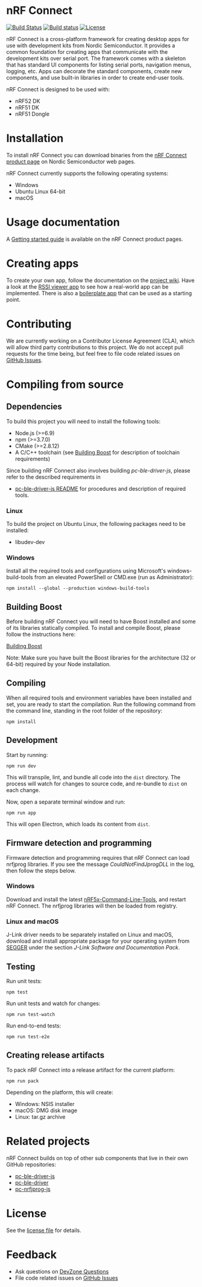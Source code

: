 # nRF Connect
[![Build Status](https://travis-ci.org/NordicSemiconductor/pc-nrfconnect-core.svg?branch=master)](https://travis-ci.org/NordicSemiconductor/pc-nrfconnect-core) [![Build status](https://ci.appveyor.com/api/projects/status/904fn03vxes2e2m0?svg=true)](https://ci.appveyor.com/project/Wayland/pc-nrfconnect-core) [![License](https://img.shields.io/badge/license-Modified%20BSD%20License-blue.svg)](LICENSE)

nRF Connect is a cross-platform framework for creating desktop apps for use with development kits from Nordic Semiconductor. It provides a common foundation for creating apps that communicate with the development kits over serial port. The framework comes with a skeleton that has standard UI components for listing serial ports, navigation menus, logging, etc. Apps can decorate the standard components, create new components, and use built-in libraries in order to create end-user tools.

nRF Connect is designed to be used with:

* nRF52 DK
* nRF51 DK
* nRF51 Dongle

# Installation

To install nRF Connect you can download binaries from the [nRF Connect product page](http://www.nordicsemi.com/eng/Products/Bluetooth-low-energy/nRF-Connect-for-desktop) on Nordic Semiconductor web pages.

nRF Connect currently supports the following operating systems:

* Windows
* Ubuntu Linux 64-bit
* macOS

# Usage documentation

A [Getting started guide](http://infocenter.nordicsemi.com/topic/com.nordic.infocenter.tools/dita/tools/nRF_Connect/nRF_Connect_intro.html?cp=4_2) is available on the nRF Connect product pages.

# Creating apps

To create your own app, follow the documentation on the [project wiki](https://github.com/NordicSemiconductor/pc-nrfconnect-core/wiki). Have a look at the [RSSI viewer app](https://github.com/NordicSemiconductor/pc-nrfconnect-rssi) to see how a real-world app can be implemented. There is also a [boilerplate app](https://github.com/NordicSemiconductor/pc-nrfconnect-boilerplate) that can be used as a starting point.

# Contributing

We are currently working on a Contributor License Agreement (CLA), which will allow third party contributions to this project. We do not accept pull requests for the time being, but feel free to file code related issues on [GitHub Issues](https://github.com/NordicSemiconductor/pc-yggdrasil/issues).

# Compiling from source

## Dependencies

To build this project you will need to install the following tools:

* Node.js (>=6.9)
* npm (>=3.7.0)
* CMake (>=2.8.12)
* A C/C++ toolchain (see [Building Boost](#building-boost) for description of toolchain requirements)

Since building nRF Connect also involves building *pc-ble-driver-js*, please refer to the described requirements in

* [pc-ble-driver-js README](https://github.com/NordicSemiconductor/pc-ble-driver-js) for procedures and description of required tools.

### Linux

To build the project on Ubuntu Linux, the following packages need to be installed:

* libudev-dev

### Windows

Install all the required tools and configurations using Microsoft's windows-build-tools from an elevated PowerShell or CMD.exe (run as Administrator):

    npm install --global --production windows-build-tools

## Building Boost

Before building nRF Connect you will need to have Boost installed and some of its libraries statically compiled. To install and compile Boost, please follow the instructions here:

[Building Boost](https://github.com/NordicSemiconductor/pc-ble-driver/blob/master/Installation.md#building-boost)

Note: Make sure you have built the Boost libraries for the architecture (32 or 64-bit) required by your Node installation.

## Compiling

When all required tools and environment variables have been installed and set, you are ready to start the compilation. Run the following command from the command line, standing in the root folder of the repository:

    npm install

## Development

Start by running:

    npm run dev

This will transpile, lint, and bundle all code into the `dist` directory. The process will watch for changes to source code, and re-bundle to `dist` on each change.

Now, open a separate terminal window and run:

    npm run app

This will open Electron, which loads its content from `dist`.

## Firmware detection and programming

Firmware detection and programming requires that nRF Connect can load nrfjprog libraries. If you see the message *CouldNotFindJprogDLL* in the log, then follow the steps below.

### Windows

Download and install the latest [nRF5x-Command-Line-Tools](https://www.nordicsemi.com/eng/nordic/Products/nRF51822/nRF5x-Command-Line-Tools-Win32/33444), and restart nRF Connect. The nrfjprog libraries will then be loaded from registry.

### Linux and macOS

J-Link driver needs to be separately installed on Linux and macOS, download and install appropriate package for your operating system from [SEGGER](https://www.segger.com/downloads/jlink) under the section *J-Link Software and Documentation Pack*.

## Testing

Run unit tests:

    npm test

Run unit tests and watch for changes:

    npm run test-watch

Run end-to-end tests:

    npm run test-e2e

## Creating release artifacts

To pack nRF Connect into a release artifact for the current platform:

    npm run pack

Depending on the platform, this will create:

* Windows: NSIS installer
* macOS: DMG disk image
* Linux: tar.gz archive

# Related projects

nRF Connect builds on top of other sub components that live in their own GitHub repositories:

* [pc-ble-driver-js](https://github.com/NordicSemiconductor/pc-ble-driver-js)
* [pc-ble-driver](https://github.com/NordicSemiconductor/pc-ble-driver)
* [pc-nrfjprog-js](https://github.com/NordicSemiconductor/pc-nrfjprog-js)

# License

See the [license file](LICENSE) for details.

# Feedback

* Ask questions on [DevZone Questions](https://devzone.nordicsemi.com)
* File code related issues on [GitHub Issues](https://github.com/NordicSemiconductor/pc-yggdrasil/issues)
